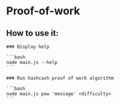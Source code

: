# Proof-of-work

## How to use it:
	
	### Display help
	
	```bash
	node main.js --help  
	```

	### Run hashcash proof of work algorithm
	
	```bash
	node main.js pow 'message' <difficulty> 
	```